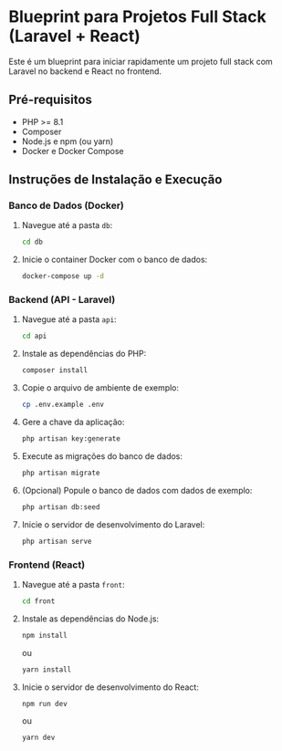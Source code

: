 # Blueprint para Projetos Full Stack (Laravel + React)

Este é um blueprint para iniciar rapidamente um projeto full stack com Laravel no backend e React no frontend.

## Pré-requisitos

- PHP >= 8.1
- Composer
- Node.js e npm (ou yarn)
- Docker e Docker Compose

## Instruções de Instalação e Execução

### Banco de Dados (Docker)

1.  Navegue até a pasta `db`:
    ```bash
    cd db
    ```
2.  Inicie o container Docker com o banco de dados:
    ```bash
    docker-compose up -d
    ```

### Backend (API - Laravel)

1.  Navegue até a pasta `api`:
    ```bash
    cd api
    ```
2.  Instale as dependências do PHP:
    ```bash
    composer install
    ```
3.  Copie o arquivo de ambiente de exemplo:
    ```bash
    cp .env.example .env
    ```
4.  Gere a chave da aplicação:
    ```bash
    php artisan key:generate
    ```
5.  Execute as migrações do banco de dados:
    ```bash
    php artisan migrate
    ```
6.  (Opcional) Popule o banco de dados com dados de exemplo:
    ```bash
    php artisan db:seed
    ```
7.  Inicie o servidor de desenvolvimento do Laravel:
    ```bash
    php artisan serve
    ```

### Frontend (React)

1.  Navegue até a pasta `front`:
    ```bash
    cd front
    ```
2.  Instale as dependências do Node.js:
    ```bash
    npm install
    ```
    ou
    ```bash
    yarn install
    ```
3.  Inicie o servidor de desenvolvimento do React:
    ```bash
    npm run dev
    ```
    ou
    ```bash
    yarn dev
    ```
